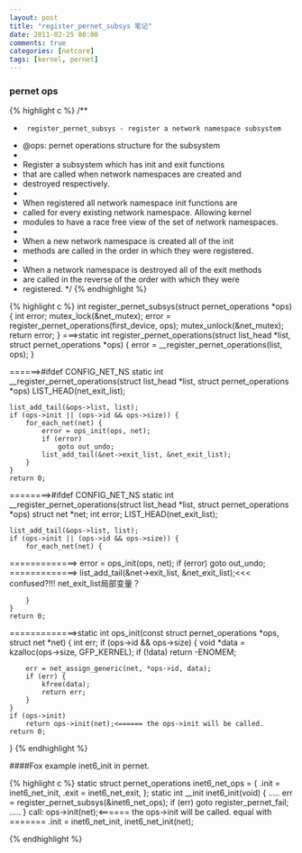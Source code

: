 ```yaml
---
layout: post
title: "register_pernet_subsys 笔记"
date: 2011-02-25 00:00
comments: true
categories: [netcore]
tags: [kernel, pernet]
---
```


### pernet ops
{% highlight c %}
/**
 *      register_pernet_subsys - register a network namespace subsystem
 *    @ops:  pernet operations structure for the subsystem
 *
 *    Register a subsystem which has init and exit functions
 *    that are called when network namespaces are created and
 *    destroyed respectively.
 *
 *    When registered all network namespace init functions are
 *    called for every existing network namespace.  Allowing kernel
 *    modules to have a race free view of the set of network namespaces.
 *
 *    When a new network namespace is created all of the init
 *    methods are called in the order in which they were registered.
 *
 *    When a network namespace is destroyed all of the exit methods
 *    are called in the reverse of the order with which they were
 *    registered.
 */
{% endhighlight %}


{% highlight c %}
int register_pernet_subsys(struct pernet_operations *ops)
{
    int error;
    mutex_lock(&net_mutex);
    error =  register_pernet_operations(first_device, ops);
    mutex_unlock(&net_mutex);
    return error;
}
===>static int register_pernet_operations(struct list_head *list,
                  struct pernet_operations *ops)
{
    error = __register_pernet_operations(list, ops);
}

======>#ifdef CONFIG_NET_NS
static int __register_pernet_operations(struct list_head *list,
                    struct pernet_operations *ops)
    LIST_HEAD(net_exit_list);

    list_add_tail(&ops->list, list);
    if (ops->init || (ops->id && ops->size)) {
        for_each_net(net) {
            error = ops_init(ops, net);
            if (error)
                goto out_undo;
            list_add_tail(&net->exit_list, &net_exit_list);
        }
    }
    return 0;


========>#ifdef CONFIG_NET_NS
    static int __register_pernet_operations(struct list_head *list,
                    struct pernet_operations *ops)
    struct net *net;
    int error;
    LIST_HEAD(net_exit_list);
 
    list_add_tail(&ops->list, list);
    if (ops->init || (ops->id && ops->size)) {
        for_each_net(net) {
=============>            error = ops_init(ops, net);
            if (error)
                goto out_undo;
=============>        list_add_tail(&net->exit_list, &net_exit_list);<<< confused?!!! net_exit_list局部变量？

        }
    }
    return 0;


=============>static int ops_init(const struct pernet_operations *ops, struct net *net)
{
    int err;
    if (ops->id && ops->size) {
        void *data = kzalloc(ops->size, GFP_KERNEL);
        if (!data)
            return -ENOMEM;
 
        err = net_assign_generic(net, *ops->id, data);
        if (err) {
            kfree(data);
            return err;
        }
    }
    if (ops->init)
        return ops->init(net);<====== the ops->init will be called.
    return 0;
}
{% endhighlight %}
 
 
####Fox example
inet6_init in pernet.

{% highlight c %}
static struct pernet_operations inet6_net_ops = { 
    .init = inet6_net_init, 
    .exit = inet6_net_exit, 
};
static int __init inet6_init(void) 
{ 
.....
    err = register_pernet_subsys(&inet6_net_ops); 
    if (err) 
        goto register_pernet_fail; 
.....
}
call:     ops->init(net);<====== the ops->init will be called.
equal with =======   .init = inet6_net_init,
                     inet6_net_init(net);

{% endhighlight %}
